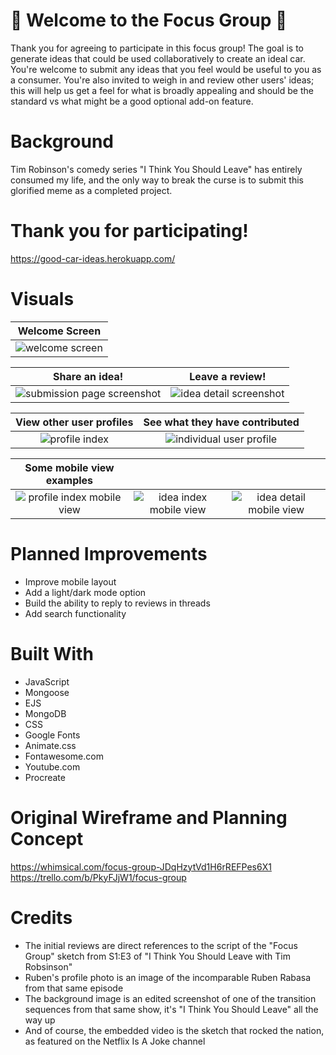 # 🚗 Welcome to the Focus Group 🚗
Thank you for agreeing to participate in this focus group! The goal is to generate ideas that could be used collaboratively to create an ideal car. You're welcome to submit any ideas that you feel would be useful to you as a consumer. You're also invited to weigh in and review other users' ideas; this will help us get a feel for what is broadly appealing and should be the standard vs what might be a good optional add-on feature.

# Background
Tim Robinson's comedy series "I Think You Should Leave" has entirely consumed my life, and the only way to break the curse is to submit this glorified meme as a completed project.

# Thank you for participating!
https://good-car-ideas.herokuapp.com/

# Visuals

|Welcome Screen|
| :---------: |
|![welcome screen](https://i.imgur.com/oFU7Oft.png "Welcome screen")|

| Share an idea! | Leave a review! |
| :---------: | :---------: |
|![submission page screenshot](https://i.imgur.com/o8wsCvB.png "Idea sbumission page") | ![idea detail screenshot](https://i.imgur.com/qctKczO.png "Detailed review")

| View other user profiles | See what they have contributed |
| :---------: | :---------: |
|![profile index](https://i.imgur.com/Vb8JhGE.png "Profile index page") | ![individual user profile](https://i.imgur.com/FkObhXQ.png "profile page detail")

| Some mobile view examples |  |  |
| :---------: | :---------: | :---------: |
|![profile index mobile view](https://i.imgur.com/enNnqJO.png "Profile index page mobile view") | ![idea index mobile view](https://i.imgur.com/mi2wvjZ.png "idea index mobile view") | ![idea detail mobile view](https://i.imgur.com/kFAtBLa.png "idea detail mobile view")

# Planned Improvements
* Improve mobile layout
* Add a light/dark mode option
* Build the ability to reply to reviews in threads
* Add search functionality

# Built With
* JavaScript
* Mongoose
* EJS
* MongoDB
* CSS
* Google Fonts
* Animate.css
* Fontawesome.com
* Youtube.com
* Procreate

# Original Wireframe and Planning Concept
https://whimsical.com/focus-group-JDqHzytVd1H6rREFPes6X1 
https://trello.com/b/PkyFJjW1/focus-group

# Credits
* The initial reviews are direct references to the script of the "Focus Group" sketch from S1:E3 of "I Think You Should Leave with Tim Robsinson"
* Ruben's profile photo is an image of the incomparable Ruben Rabasa from that same episode
* The background image is an edited screenshot of one of the transition sequences from that same show, it's "I Think You Should Leave" all the way up
* And of course, the embedded video is the sketch that rocked the nation, as featured on the Netflix Is A Joke channel
